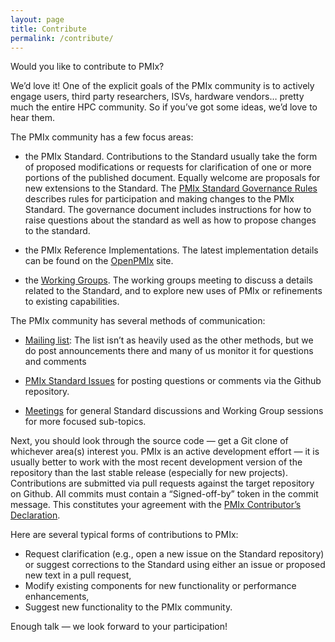 ```yaml
---
layout: page
title: Contribute
permalink: /contribute/
---
```


Would you like to contribute to PMIx?

We’d love it! One of the explicit goals of the PMIx community is to actively engage users, third party researchers, ISVs, hardware vendors… pretty much the entire HPC community. So if you’ve got some ideas, we’d love to hear them.

The PMIx community has a few focus areas:

 - the PMIx Standard. Contributions to the Standard usually take the form of proposed modifications or requests for clarification of one or more portions of the published document. Equally welcome are proposals for new extensions to the Standard. The [PMIx Standard Governance Rules](/uploads/2020/04/pmix_governance-2020-04-15.pdf) describes rules for participation and making changes to the PMIx Standard. The governance document includes instructions for how to raise questions about the standard as well as how to propose changes to the standard.

 - the PMIx Reference Implementations.  The latest implementation details
   can be found on the [OpenPMIx](https://openpmix.github.io) site.

 - the [Working Groups](/meetings). The working groups meeting to discuss a
   details related to the Standard, and to explore new uses of PMIx or
   refinements to existing capabilities.

The PMIx community has several methods of communication:
 - [Mailing list](https://groups.google.com/forum/#!forum/pmix): The
   list isn’t as heavily used as the other methods, but we do post
   announcements there and many of us monitor it for questions and comments

 - [PMIx Standard Issues](https://github.com/pmix/pmix-standard/issues) for
   posting questions or comments via the Github repository.

 - [Meetings](/meetings) for general Standard discussions and Working Group
   sessions for more focused sub-topics.

Next, you should look through the source code — get a Git clone of whichever area(s) interest you. PMIx is an active development effort — it is usually better to work with the most recent development version of the repository than the last stable release (especially for new projects). Contributions are submitted via pull requests against the target repository on Github. All commits must contain a “Signed-off-by” token in the commit message. This constitutes your agreement with the [PMIx Contributor’s Declaration](/contributors-declaration/).

Here are several typical forms of contributions to PMIx:

 - Request clarification (e.g., open a new issue on the Standard repository)
   or suggest corrections to the Standard using either an issue or proposed
   new text in a pull request,
 - Modify existing components for new functionality or performance
   enhancements,
 - Suggest new functionality to the PMIx community.

Enough talk — we look forward to your participation!

